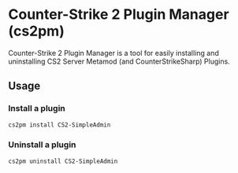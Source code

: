 # Counter-Strike 2 Plugin Manager (cs2pm)
Counter-Strike 2 Plugin Manager is a tool for easily installing and uninstalling CS2 Server Metamod (and CounterStrikeSharp) Plugins.

## Usage

### Install a plugin
```bash
cs2pm install CS2-SimpleAdmin
```

### Uninstall a plugin
```bash
cs2pm uninstall CS2-SimpleAdmin
```
